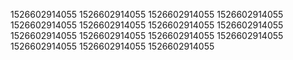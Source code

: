 1526602914055
1526602914055
1526602914055
1526602914055
1526602914055
1526602914055
1526602914055
1526602914055
1526602914055
1526602914055
1526602914055
1526602914055
1526602914055
1526602914055
1526602914055
